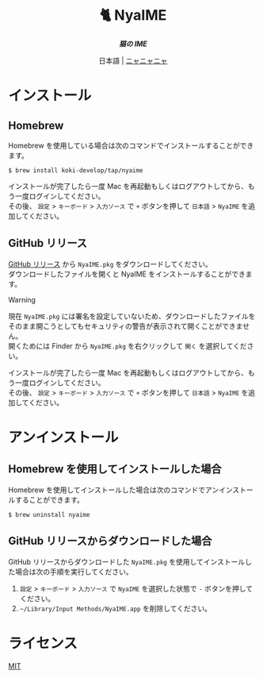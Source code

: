<h1 align="center">🐈 NyaIME</h1>

<p align="center">
  <i><b>猫の IME</b></i>
</p>

<p align="center">
日本語 | <a href="./README.nya.md">ニャニャニャ</a>
</p>

# インストール

## Homebrew

Homebrew を使用している場合は次のコマンドでインストールすることができます。

```console
$ brew install koki-develop/tap/nyaime
```

インストールが完了したら一度 Mac を再起動もしくはログアウトしてから、もう一度ログインしてください。  
その後、 `設定` > `キーボード` > `入力ソース` で `+` ボタンを押して `日本語` > `NyaIME` を追加してください。

## GitHub リリース

[GitHub リリース](https://github.com/koki-develop/NyaIME/releases/latest) から `NyaIME.pkg` をダウンロードしてください。  
ダウンロードしたファイルを開くと NyaIME をインストールすることができます。

> [!WARNING]
>
> 現在 `NyaIME.pkg` には署名を設定していないため、ダウンロードしたファイルをそのまま開こうとしてもセキュリティの警告が表示されて開くことができません。  
> 開くためには Finder から `NyaIME.pkg` を右クリックして `開く` を選択してください。

インストールが完了したら一度 Mac を再起動もしくはログアウトしてから、もう一度ログインしてください。  
その後、 `設定` > `キーボード` > `入力ソース` で `+` ボタンを押して `日本語` > `NyaIME` を追加してください。

# アンインストール

## Homebrew を使用してインストールした場合

Homebrew を使用してインストールした場合は次のコマンドでアンインストールすることができます。

```console
$ brew uninstall nyaime
```

## GitHub リリースからダウンロードした場合

GitHub リリースからダウンロードした `NyaIME.pkg` を使用してインストールした場合は次の手順を実行してください。

1. `設定` > `キーボード` > `入力ソース` で `NyaIME` を選択した状態で `-` ボタンを押してください。
2. `~/Library/Input Methods/NyaIME.app` を削除してください。

# ライセンス

[MIT](./LICENSE)
